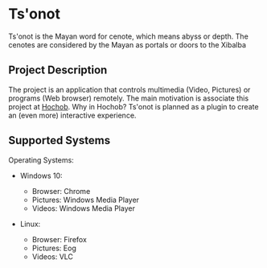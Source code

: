 # Ts'onot

Ts'onot is the Mayan word for cenote, which means abyss or depth. The cenotes are considered by the Mayan as portals or doors to the Xibalba

## Project Description

The project is an application that controls multimedia (Video, Pictures) or programs (Web browser) remotely. The main motivation is associate this project at [Hochob](https://github.com/hochob/hochob). Why in Hochob? Ts'onot is planned as a plugin to create an (even more) interactive experience.

## Supported Systems

Operating Systems:

* Windows 10:
  
  * Browser: Chrome
  * Pictures: Windows Media Player
  * Videos: Windows Media Player


* Linux:

  * Browser: Firefox
  * Pictures: Eog
  * Videos: VLC
  


